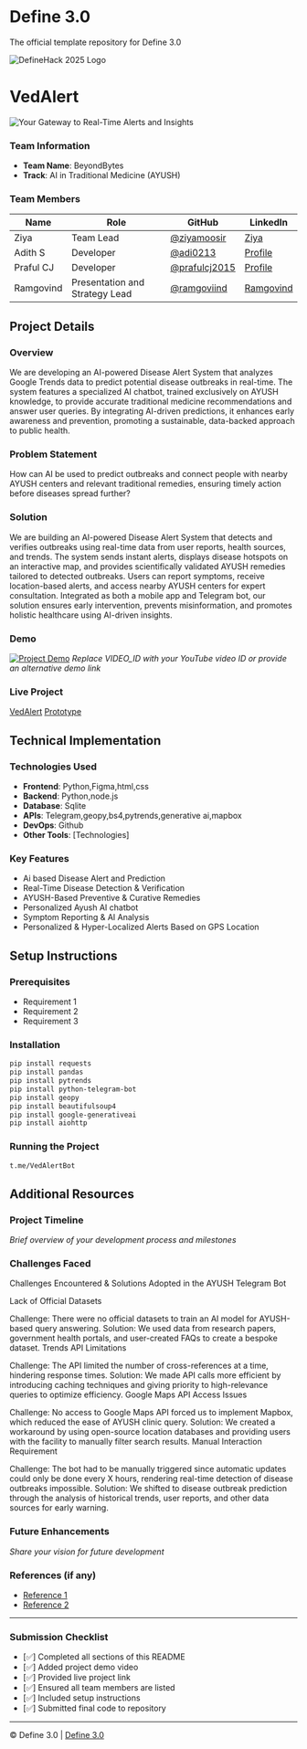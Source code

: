 
# Define 3.0
The official template repository for Define 3.0

![DefineHack 2025 Logo](https://github.com/user-attachments/assets/8173bc16-418e-4912-b500-c6427e4ba4b6)



# VedAlert 
 ![Your Gateway to Real-Time Alerts and Insights](https://raw.githubusercontent.com/adi0213/BeyondBytes/refs/heads/main/DALL%C2%B7E%202025-03-09%2008.55.34%20-%20An%20overview%20map%20style%20image%20connecting%20various%20Ayush%20centers%20with%20routes%2C%20similar%20to%20a%20Google%20Maps%20view.%20Include%20several%20marked%20locations%20along%20the%20ro.webp)

### Team Information
- **Team Name**: BeyondBytes 
- **Track**: AI in Traditional Medicine (AYUSH)

### Team Members
| Name | Role | GitHub | LinkedIn |
|------|------|--------|----------|
| Ziya  | Team Lead | [@ziyamoosir](https://github.com/ziyamoosir) | [Ziya](https://www.linkedin.com/in/ziya-m-a950152bb/) |
| Adith S | Developer | [@adi0213](https://github.com/adi0213) | [Profile](https://linkedin.com/in/username) |
| Praful CJ | Developer | [@prafulcj2015](https://github.com/prafulcj2015 ) | [Profile](https://linkedin.com/in/username) |
| Ramgovind | Presentation and Strategy Lead | [@ramgoviind](https://github.com/ramgoviind) | [Ramgovind](https://www.linkedin.com/in/ram-govind-7968892a2/) |

## Project Details

### Overview
We are developing an AI-powered Disease Alert System that analyzes Google Trends data to predict potential disease outbreaks in real-time. The system features a specialized AI chatbot, trained exclusively on AYUSH knowledge, to provide accurate traditional medicine recommendations and answer user queries. By integrating AI-driven predictions, it enhances early awareness and prevention, promoting a sustainable, data-backed approach to public health.

### Problem Statement
How can AI be used to predict outbreaks and connect people with nearby AYUSH centers and relevant traditional remedies, ensuring timely action before diseases spread further?

### Solution
We are building an AI-powered Disease Alert System that detects and verifies outbreaks using real-time data from user reports, health sources, and trends. The system sends instant alerts, displays disease hotspots on an interactive map, and provides scientifically validated AYUSH remedies tailored to detected outbreaks. Users can report symptoms, receive location-based alerts, and access nearby AYUSH centers for expert consultation. Integrated as both a mobile app and Telegram bot, our solution ensures early intervention, prevents misinformation, and promotes holistic healthcare using AI-driven insights.

### Demo
[![Project Demo](https://img.youtube.com/vi/VIDEO_ID/0.jpg)](https://www.youtube.com/watch?v=VIDEO_ID)
_Replace VIDEO_ID with your YouTube video ID or provide an alternative demo link_

### Live Project
[VedAlert](t.me/VedAlertBot)
[Prototype](https://www.figma.com/proto/IF99NJv2WkH979Xzt7bOBt/VedAlert-Prototype?page-id=403%3A2894&node-id=518-10&p=f&viewport=-237%2C-1189%2C0.63&t=3TRzjC88Y6NStKvw-1&scaling=contain&content-scaling=fixed&starting-point-node-id=518%3A10)

## Technical Implementation

### Technologies Used
- **Frontend**: Python,Figma,html,css
- **Backend**: Python,node.js
- **Database**: Sqlite
- **APIs**: Telegram,geopy,bs4,pytrends,generative ai,mapbox
- **DevOps**: Github
- **Other Tools**: [Technologies]

### Key Features
- Ai based Disease Alert and Prediction
- Real-Time Disease Detection & Verification
- AYUSH-Based Preventive & Curative Remedies
- Personalized Ayush AI chatbot
- Symptom Reporting & AI Analysis
- Personalized & Hyper-Localized Alerts Based on GPS Location

## Setup Instructions

### Prerequisites
- Requirement 1
- Requirement 2
- Requirement 3

### Installation 
```bash
pip install requests
pip install pandas
pip install pytrends
pip install python-telegram-bot
pip install geopy
pip install beautifulsoup4
pip install google-generativeai
pip install aiohttp
```

### Running the Project
```bash
t.me/VedAlertBot
```

## Additional Resources

### Project Timeline
_Brief overview of your development process and milestones_

### Challenges Faced
Challenges Encountered & Solutions Adopted in the AYUSH Telegram Bot

Lack of Official Datasets

Challenge: There were no official datasets to train an AI model for AYUSH-based query answering.
Solution: We used data from research papers, government health portals, and user-created FAQs to create a bespoke dataset.
Trends API Limitations

Challenge: The API limited the number of cross-references at a time, hindering response times.
Solution: We made API calls more efficient by introducing caching techniques and giving priority to high-relevance queries to optimize efficiency.
Google Maps API Access Issues

Challenge: No access to Google Maps API forced us to implement Mapbox, which reduced the ease of AYUSH clinic query.
Solution: We created a workaround by using open-source location databases and providing users with the facility to manually filter search results.
Manual Interaction Requirement

Challenge: The bot had to be manually triggered since automatic updates could only be done every X hours, rendering real-time detection of disease outbreaks impossible.
Solution: We shifted to disease outbreak prediction through the analysis of historical trends, user reports, and other data sources for early warning.

### Future Enhancements
_Share your vision for future development_

### References (if any)
- [Reference 1](link)
- [Reference 2](link)

---

### Submission Checklist
- [✅] Completed all sections of this README
- [✅] Added project demo video
- [✅] Provided live project link
- [✅] Ensured all team members are listed
- [✅] Included setup instructions
- [✅] Submitted final code to repository

---

© Define 3.0 | [Define 3.0](https://www.define3.xyz/)
